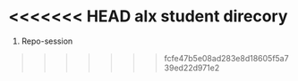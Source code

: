 <<<<<<< HEAD
alx student direcory
=======
1. Repo-session
>>>>>>> fcfe47b5e08ad283e8d18605f5a739ed22d971e2

